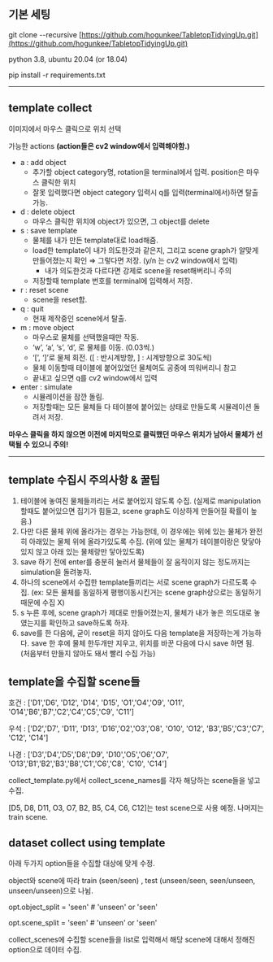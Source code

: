 
## 기본 세팅

git clone --recursive [https://github.com/hogunkee/TabletopTidyingUp.git](https://github.com/hogunkee/TabletopTidyingUp.git)

python 3.8, ubuntu 20.04 (or 18.04)

pip install -r requirements.txt

---

## template collect


이미지에서 마우스 클릭으로 위치 선택

가능한 actions **(action들은 cv2 window에서 입력해야함.)**

- a : add object
    - 추가할 object category명, rotation을 terminal에서 입력. position은 마우스 클릭한 위치
    - 잘못 입력했다면 object category 입력시 q를 입력(terminal에서)하면 탈출 가능.
- d : delete object
    - 마우스 클릭한 위치에 object가 있으면, 그 object를 delete
- s : save template
    - 물체를 내가 만든 template대로 load해줌.
    - load한 template이 내가 의도한것과 같은지, 그리고 scene graph가 알맞게 만들어졌는지 확인 ⇒ 그렇다면 저장. (y/n 는 cv2 window에서 입력)
        - 내가 의도한것과 다르다면 강제로 scene을 reset해버리니 주의
    - 저장할때 template 번호를 terminal에 입력해서 저장.
- r : reset scene
    - scene을 reset함.
- q : quit
    - 현재 제작중인 scene에서 탈출.
- m : move object
    - 마우스로 물체를 선택했을때만 작동.
    - ‘w’, ‘a’, ‘s’, ‘d’, 로 물체를 이동. (0.03씩.)
    - ‘[’, ‘]’로 물체 회전. ([ : 반시계방향, ] : 시계방향으로 30도씩)
    - 물체 이동할때 테이블에 붙어있었던 물체여도 공중에 띄워버리니 참고
    - 끝내고 싶으면 q를 cv2 window에서 입력
- enter : simulate
    - 시뮬레이션을 잠깐 돌림.
    - 저장할때는 모든 물체들 다 테이블에 붙어있는 상태로 만들도록 시뮬레이션 돌려서 저장.

**마우스 클릭을 하지 않으면 이전에 마지막으로 클릭했던 마우스 위치가 남아서 물체가 선택될 수 있으니 주의!**

---

## template 수집시 주의사항 & 꿀팁


1. 테이블에 놓여진 물체들끼리는 서로 붙어있지 않도록 수집. (실제로 manipulation할때도 붙어있으면 집기가 힘들고, scene graph도 이상하게 만들어질 확률이 높음.)
2. 다만 다른 물체 위에 올라가는 경우는 가능한데, 이 경우에는 위에 있는 물체가 완전히 아래있는 물체 위에 올라가있도록 수집. (위에 있는 물체가 테이블이랑은 맞닿아 있지 않고 아래 있는 물체랑만 닿아있도록)
3. save 하기 전에 enter를 충분히 눌러서 물체들이 잘 움직이지 않는 정도까지는 simulation을 돌려놓자.
4. 하나의 scene에서 수집한 template들끼리는 서로 scene graph가 다르도록 수집. (ex: 모든 물체를 동일하게 평행이동시킨거는 scene graph상으로는 동일하기 때문에 수집 X)
5. s 누른 후에, scene graph가 제대로 만들어졌는지, 물체가 내가 놓은 의도대로 놓였는지를 확인하고 save하도록 하자.
6. save를 한 다음에, 굳이 reset을 하지 않아도 다음 template을 저장하는게 가능하다. save 한 후에 물체 한두개만 지우고, 위치를 바꾼 다음에 다시 save 하면 됨. (처음부터 만들지 않아도 돼서 빨리 수집 가능)

## template을 수집할 scene들

호건 : ['D1','D6', 'D12', 'D14', 'D15', 'O1','O4','O9', 'O11', 'O14','B6','B7','C2','C4','C5','C9', 'C11']

우석 : ['D2','D7', 'D11', 'D13', 'D16','O2','O3','O8', 'O10', 'O12', 'B3','B5','C3','C7', 'C12', 'C14']

나경 : ['D3','D4','D5','D8','D9', 'D10','O5','O6','O7', 'O13','B1','B2','B3','B8','C1','C6','C8', 'C10', 'C14']

collect_template.py에서 collect_scene_names를 각자 해당하는 scene들을 넣고 수집.

[D5, D8, D11, O3, O7, B2, B5, C4, C6, C12]는 test scene으로 사용 예정. 나머지는 train scene.


## dataset collect using template
아래 두가지 option들을 수집할 대상에 맞게 수정.

object와 scene에 따라 train (seen/seen) , test (unseen/seen, seen/unseen, unseen/unseen)으로 나뉨.

opt.object_split = 'seen' # 'unseen' or 'seen'

opt.scene_split = 'seen' # 'unseen' or 'seen'

collect_scenes에 수집할 scene들을 list로 입력해서 해당 scene에 대해서 정해진 option으로 데이터 수집.